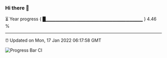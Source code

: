 ### Hi there 👋

⏳ Year progress { █▁▁▁▁▁▁▁▁▁▁▁▁▁▁▁▁▁▁▁▁▁▁▁▁▁▁▁▁▁ } 4.46 %

---

⏰ Updated on Mon, 17 Jan 2022 06:17:58 GMT

![Progress Bar CI](https://github.com/liununu/liununu/workflows/Progress%20Bar%20CI/badge.svg)
